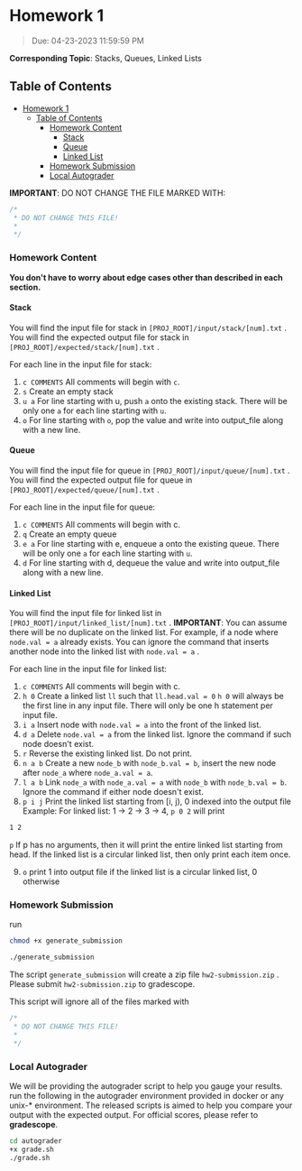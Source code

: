# Homework 1

> Due: 04-23-2023 11:59:59 PM

**Corresponding Topic**: Stacks, Queues, Linked Lists

## Table of Contents

- [Homework 1](#homework-1)
  - [Table of Contents](#table-of-contents)
    - [Homework Content](#homework-content)
      - [Stack](#stack)
      - [Queue](#queue)
      - [Linked List](#linked-list)
    - [Homework Submission](#homework-submission)
    - [Local Autograder](#local-autograder)

**IMPORTANT**: DO NOT CHANGE THE FILE MARKED WITH:

```cpp
/*
 * DO NOT CHANGE THIS FILE!
 *
 */
```

### Homework Content

**You don't have to worry about edge cases other than described in each section.**

#### Stack

You will find the input file for stack in `[PROJ_ROOT]/input/stack/[num].txt` .
You will find the expected output file for stack in `[PROJ_ROOT]/expected/stack/[num].txt` .

For each line in the input file for stack:

1. `c COMMENTS` All comments will begin with `c`.
2. `s` Create an empty stack
3. `u a` For line starting with u, push `a` onto the existing stack. There will be only one `a` for each line starting with `u`.
4. `o` For line starting with `o`, pop the value and write into output_file along with a new line.

#### Queue

You will find the input file for queue in `[PROJ_ROOT]/input/queue/[num].txt` .
You will find the expected output file for queue in `[PROJ_ROOT]/expected/queue/[num].txt` .

For each line in the input file for queue:

1. `c COMMENTS` All comments will begin with c.
2. `q` Create an empty queue
3. `e a` For line starting with e, enqueue a onto the existing queue. There will be only one `a` for each line starting with `u`.
4. `d` For line starting with d, dequeue the value and write into output_file along with a new line.

#### Linked List

You will find the input file for linked list in `[PROJ_ROOT]/input/linked_list/[num].txt` .
**IMPORTANT**: You can assume there will be no duplicate on the linked list. For example, if a node where `node.val = a` already exists. You can ignore the command that inserts another node into the linked list with `node.val = a` .

For each line in the input file for linked list:

1. `c COMMENTS` All comments will begin with c.
2. `h 0` Create a linked list `ll` such that `ll.head.val = 0` `h 0` will always be the first line in any input file. There will only be one h statement per input file.
3. `i a` Insert node with `node.val = a` into the front of the linked list.
4. `d a` Delete `node.val = a` from the linked list.  Ignore the command if such node doesn't exist.
5. `r` Reverse the existing linked list. Do not print.
6. `n a b` Create a new `node_b` with `node_b.val = b`, insert the new node after `node_a` where `node_a.val = a`.
7. `l a b` Link `node_a` with `node_a.val = a` with `node_b` with `node_b.val = b`. Ignore the command if either node doesn't exist.
8. `p i j` Print the linked list starting from [i, j), 0 indexed into the output file
   Example: For linked list: 1 -> 2 -> 3 -> 4, `p 0 2` will print

   

```txt
1 2
```

`p` If p has no arguments, then it will print the entire linked list starting from head. If the linked list is a circular linked list, then only print each item once.

9. `o` print 1 into output file if the linked list is a circular linked list, 0 otherwise

### Homework Submission

run

```bash
chmod +x generate_submission

./generate_submission
```

The script `generate_submission` will create a zip file `hw2-submission.zip` .
Please submit `hw2-submission.zip` to gradescope.

This script will ignore all of the files marked with

```cpp
/*
 * DO NOT CHANGE THIS FILE!
 *
 */
```

### Local Autograder

We will be providing the autograder script to help you gauge your results.
run the following in the autograder environment provided in docker or any unix-* environment.
The released scripts is aimed to help you compare your output with the expected output.
For official scores, please refer to **gradescope**.

```bash
cd autograder
+x grade.sh
./grade.sh
```

